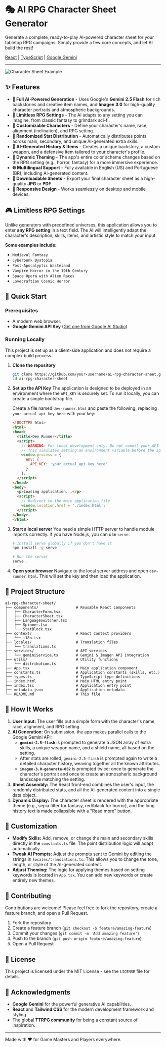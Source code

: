 # 🎭 AI RPG Character Sheet Generator

Generate a complete, ready-to-play AI-powered character sheet for your tabletop RPG campaigns. Simply provide a few core concepts, and let AI build the rest!

[React](https://react.dev/) | [TypeScript](https://www.typescriptlang.org/) | [Google Gemini](https://ai.google.dev/)

---

![Character Sheet Example](https://storage.googleapis.com/fpl-prd-storage/hosted-pando/pando-assets/prod/AI_RPG_Sheet_Demo.png)

## ✨ Features

- **🤖 Full AI-Powered Generation** - Uses Google's **Gemini 2.5 Flash** for rich backstories and creative item names, and **Imagen 3.0** for high-quality character portraits and atmospheric backgrounds.
- **🌌 Limitless RPG Settings** - The AI adapts to any setting you can imagine, from classic fantasy to grimdark sci-fi.
- **📝 Customizable Characters** - Define your character's name, race, alignment (inclination), and RPG setting.
- **🎲 Randomized Stat Distribution** - Automatically distributes points across main, secondary, and unique AI-generated extra skills.
- **📜 AI-Generated History & Items** - Creates a unique backstory, a custom weapon, and a defensive item tailored to your character's profile.
- **🎨 Dynamic Theming** - The app's entire color scheme changes based on the RPG setting (e.g., horror, fantasy) for a more immersive experience.
- **🌐 Multilingual Support** - Fully available in English (US) and Portuguese (BR), including AI-generated content.
- **💾 Downloadable Sheets** - Export your final character sheet as a high-quality **JPG** or **PDF**.
- **📱 Responsive Design** - Works seamlessly on desktop and mobile devices.

## 🎮 Limitless RPG Settings

Unlike generators with predefined universes, this application allows you to enter **any RPG setting** in a text field. The AI will intelligently adapt the character's description, skills, items, and artistic style to match your input.

**Some examples include:**
- `Medieval Fantasy`
- `Cyberpunk Dystopia`
- `Post-Apocalyptic Wasteland`
- `Vampire Horror in the 19th Century`
- `Space Opera with Alien Races`
- `Lovecraftian Cosmic Horror`

## 🚀 Quick Start

### Prerequisites

- A modern web browser.
- **Google Gemini API Key** ([Get one from Google AI Studio](https://makersuite.google.com/app/apikey))

### Running Locally

This project is set up as a client-side application and does not require a complex build process.

1.  **Clone the repository**
    ```bash
    git clone https://github.com/your-username/ai-rpg-character-sheet.git
    cd ai-rpg-character-sheet
    ```

2.  **Set up the API Key**
    The application is designed to be deployed in an environment where the `API_KEY` is securely set. To run it locally, you can create a simple bootstrap file.

    Create a file named `dev-runner.html` and paste the following, replacing `your_actual_api_key_here` with your key:
    ```html
    <!DOCTYPE html>
    <html>
    <head>
      <title>Dev Runner</title>
      <script>
        // WARNING: For local development only. Do not commit your API key.
        // This simulates setting an environment variable before the app loads.
        window.process = {
          env: {
            API_KEY: 'your_actual_api_key_here'
          }
        };
      </script>
    </head>
    <body>
      <p>Loading application...</p>
      <script>
        // Redirect to the main application file
        window.location.href = './index.html';
      </script>
    </body>
    </html>
    ```

3.  **Start a local server**
    You need a simple HTTP server to handle module imports correctly. If you have Node.js, you can use `serve`:
    ```bash
    # Install serve globally if you don't have it
    npm install -g serve

    # Run the server
    serve .
    ```
    
4.  **Open your browser**
    Navigate to the local server address and open `dev-runner.html`. This will set the key and then load the application.

## 📁 Project Structure

```
ai-rpg-character-sheet/
├── components/                 # Reusable React components
│   ├── CharacterForm.tsx
│   ├── CharacterSheet.tsx
│   ├── LanguageSwitcher.tsx
│   ├── Spinner.tsx
│   └── StatBlock.tsx
├── context/                    # React Context providers
│   └── i18n.tsx
├── locales/                    # Translation files
│   └── translations.ts
├── services/                   # API services
│   └── geminiService.ts        # Gemini & Imagen API integration
├── utils/                      # Utility functions
│   └── distribution.ts
├── App.tsx                     # Main application component
├── constants.ts                # Application constants (skills, etc.)
├── types.ts                    # TypeScript type definitions
├── index.html                  # Main HTML entry point
├── index.tsx                   # Application entry point
├── metadata.json               # Application metadata
└── README.md                   # This file
```

## 🎯 How It Works

1.  **User Input:** The user fills out a simple form with the character's name, race, alignment, and RPG setting.
2.  **AI Generation:** On submission, the app makes parallel calls to the Google Gemini API:
    - **`gemini-2.5-flash`** is prompted to generate a JSON array of extra skills, a unique weapon name, and a shield name, all based on the setting.
    - After stats are rolled, `gemini-2.5-flash` is prompted again to write a detailed character history, weaving together all the known attributes.
    - **`imagen-3.0-generate-002`** is prompted twice: once to generate the character's portrait and once to create an atmospheric background landscape matching the setting.
3.  **Sheet Assembly:** The React front-end combines the user's input, the randomly distributed stats, and all the AI-generated content into a single data object.
4.  **Dynamic Display:** The character sheet is rendered with the appropriate theme (e.g., sepia filter for fantasy, red/black for horror), and the long history text is made collapsible with a "Read more" button.

## 🎨 Customization

-   **Modify Skills:** Add, remove, or change the main and secondary skills directly in the `constants.ts` file. The point distribution logic will adapt automatically.
-   **Tweak AI Prompts:** Adjust the prompts sent to Gemini by editing the strings in `locales/translations.ts`. This allows you to change the tone, length, or style of the AI-generated content.
-   **Adjust Theming:** The logic for applying themes based on setting keywords is located in `App.tsx`. You can add new keywords or create entirely new themes.

## 🤝 Contributing

Contributions are welcome! Please feel free to fork the repository, create a feature branch, and open a Pull Request.

1.  Fork the repository
2.  Create a feature branch (`git checkout -b feature/amazing-feature`)
3.  Commit your changes (`git commit -m 'Add amazing feature'`)
4.  Push to the branch (`git push origin feature/amazing-feature`)
5.  Open a Pull Request

## 📄 License

This project is licensed under the MIT License - see the `LICENSE` file for details.

## 🙏 Acknowledgments

-   **Google Gemini** for the powerful generative AI capabilities.
-   **React** and **Tailwind CSS** for the modern development framework and styling.
-   The global **TTRPG community** for being a constant source of inspiration.

---

Made with ❤️ for Game Masters and Players everywhere.
